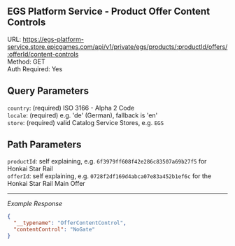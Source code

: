 ## EGS Platform Service - Product Offer Content Controls

URL: https://egs-platform-service.store.epicgames.com/api/v1/private/egs/products/:productId/offers/:offerId/content-controls \
Method: GET \
Auth Required: Yes

## Query Parameters

`country`: (required) ISO 3166 - Alpha 2 Code <br/>
`locale`: (required) e.g. 'de' (German), fallback is 'en' <br/>
`store`: (required) valid Catalog Service Stores, e.g. `EGS`

## Path Parameters

`productId`: self explaining, e.g. `6f3979ff608f42e286c83507a69b27f5` for Honkai Star Rail <br/>
`offerId`: self explaining, e.g. `0728f2df169d4abca07e83a452b1ef6c` for the Honkai Star Rail Main Offer

---

_Example Response_

```json
{
  "__typename": "OfferContentControl",
  "contentControl": "NoGate"
}
```
